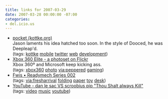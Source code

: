 ```yaml
---
title: links for 2007-03-29
date: 2007-03-28 00:00:00 -07:00
categories:
- del.icio.us
---
```


<ul class="delicious">
	<li>
		<div class="delicious-link"><a href="http://www.kottke.org/07/03/pocket">pocket (kottke.org)</a></div>
		<div class="delicious-extended">Jason laments his idea hatched too soon. In the style of Dooced, he was Deepleap'd.</div>
		<div class="delicious-tags">(tags: <a href="http://del.icio.us/torrez/kottke">kottke</a> <a href="http://del.icio.us/torrez/mobile">mobile</a> <a href="http://del.icio.us/torrez/twitter">twitter</a> <a href="http://del.icio.us/torrez/web">web</a> <a href="http://del.icio.us/torrez/development">development</a>)</div>
	</li>
	<li>
		<div class="delicious-link"><a href="http://www.flickr.com/photos/majornelson/sets/72157600031749742/">Xbox 360 Elite - a photoset on Flickr</a></div>
		<div class="delicious-extended">Xbox 360º and Microsoft keep kicking ass.</div>
		<div class="delicious-tags">(tags: <a href="http://del.icio.us/torrez/xbox360">xbox360</a> <a href="http://del.icio.us/torrez/photo">photo</a> <a href="http://del.icio.us/torrez/via:peppered">via:peppered</a> <a href="http://del.icio.us/torrez/gaming">gaming</a>)</div>
	</li>
	<li>
		<div class="delicious-link"><a href="http://www.readymech.com/">Fwis • Readymech Series 002</a></div>
		<div class="delicious-tags">(tags: <a href="http://del.icio.us/torrez/via:fresharrival">via:fresharrival</a> <a href="http://del.icio.us/torrez/folding">folding</a> <a href="http://del.icio.us/torrez/paper">paper</a> <a href="http://del.icio.us/torrez/toy">toy</a> <a href="http://del.icio.us/torrez/desk">desk</a>)</div>
	</li>
	<li>
		<div class="delicious-link"><a href="http://youtube.com/watch?v=yoN6XfyQsr4">YouTube - dan le sac VS scroobius pip "Thou Shalt always Kill"</a></div>
		<div class="delicious-tags">(tags: <a href="http://del.icio.us/torrez/video">video</a> <a href="http://del.icio.us/torrez/music">music</a> <a href="http://del.icio.us/torrez/youtube">youtube</a>)</div>
	</li>
</ul>

